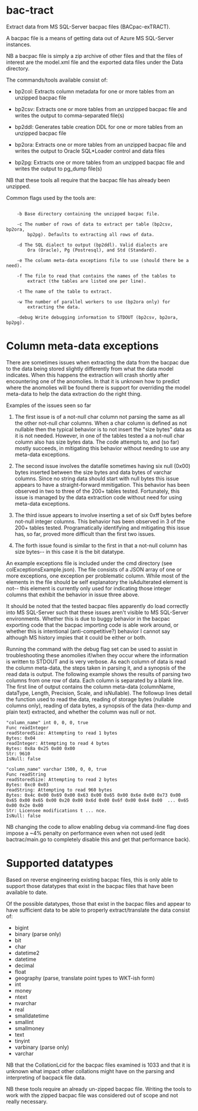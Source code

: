 # bac-tract

Extract data from MS SQL-Server bacpac files (BACpac-exTRACT).

A bacpac file is a means of getting data out of Azure MS SQL-Server instances.

NB a bacpac file is simply a zip archive of other files and that the
files of interest are the model.xml file and the exported data files
under the Data directory.

The commands/tools available consist of:

* bp2col: Extracts column metadata for one or more tables from an unzipped bacpac file

* bp2csv: Extracts one or more tables from an unzipped bacpac file and writes the output to comma-separated file(s)

* bp2ddl: Generates table creation DDL for one or more tables from an unzipped bacpac file

* bp2ora: Extracts one or more tables from an unzipped bacpac file and writes the output to Oracle SQL*Loader control and data files

* bp2pg: Extracts one or more tables from an unzipped bacpac file and writes the output to pg_dump file(s)

NB that these tools all require that the bacpac file has already been unzipped.


Common flags used by the tools are:

```

    -b Base directory containing the unzipped bacpac file.

    -c The number of rows of data to extract per table (bp2csv, bp2ora,
        bp2pg). Defaults to extracting all rows of data.

    -d The SQL dialect to output (bp2ddl). Valid dialects are
        Ora (Oracle), Pg (Postresql), and Std (Standard).

    -e The column meta-data exceptions file to use (should there be a need).

    -f The file to read that contains the names of the tables to
        extract (the tables are listed one per line).

    -t The name of the table to extract.

    -w The number of parallel workers to use (bp2ora only) for
        extracting the data.

    -debug Write debugging information to STDOUT (bp2csv, bp2ora, bp2pg).

```

# Column meta-data exceptions

There are sometimes issues when extracting the data from the bacpac due
to the data being stored slightly differently from what the data model
indicates. When this happens the extraction will crash shortly after
encountering one of the anomolies. In that it is unknown how to predict
where the anomolies will be found there is support for overriding the
model meta-data to help the data extraction do the right thing.

Examples of the issues seen so far

 1. The first issue is of a not-null char column not parsing the same
 as all the other not-null char columns. When a char column is defined
 as not nullable then the typical behavior is to not insert the "size
 bytes" data as it is not needed. However, in one of the tables tested
 a a not-null char column also has size bytes data. The code attempts
 to, and (so far) mostly succeeds, in mitigating this behavior without
 needing to use any meta-data exceptions.

 2. The second issue involves the datafile sometimes having six null
 (0x00) bytes inserted between the size bytes and data bytes of varchar
 columns. Since no string data should start with null bytes this issue
 appears to have a straight-forward mmitigation. This behavior has been
 observed in two to three of the 200+ tables tested. Fortunately, this
 issue is managed by the data extraction code without need for using
 meta-data exceptions.

 3. The third issue appears to involve inserting a set of six 0xff
 bytes before not-null integer columns. This behavior has been observed
 in 3 of the 200+ tables tested. Programatically identifying and
 mitigating this issue has, so far, proved more difficult than the
 first two issues.

 4. The forth issue found is similar to the first in that a not-null
 column has size bytes-- in this case it is the bit datatype.

An example exceptions file is included under the cmd directory (see
colExceptionsExample.json). The file consists of a JSON array of one or
more exceptions, one exception per problematic column. While most of
the elements in the file should be self explanatory the isAdulterated
element is not-- this element is currently only used for indicating
those integer columns that exhibit the behavior in issue three above.

It should be noted that the tested bacpac files apparently do load
correctly into MS SQL-Server such that these issues aren't visible to
MS SQL-Server environments. Whether this is due to buggy behavior in
the bacpac exporting code that the bacpac importing code is able work
around, or whether this is intentional (anti-competitive?) behavior I
cannot say although MS history impies that it could be either or both.

Running the command with the debug flag set can be used to assist in
troubleshooting these anomolies if/when they occur where the
information is written to STDOUT and is very verbose. As each column of
data is read the column meta-data, the steps taken in parsing it, and a
synopsis of the read data is output. The following example shows the
results of parsing two columns from one row of data. Each column is
separated by a blank line. The first line of output contains the column
meta-data (columnName, dataType, Length, Precision, Scale, and
isNullable). The followup lines detail the function used to read the
data, reading of storage bytes (nullable columns only), reading of data
bytes, a synopsis of the data (hex-dump and plain text) extracted, and
whether the column was null or not.

```
"column_name" int 0, 0, 0, true
Func readInteger
readStoredSize: Attempting to read 1 bytes
Bytes: 0x04
readInteger: Attempting to read 4 bytes
Bytes: 0x8a 0x25 0x00 0x00
Str: 9610
IsNull: false

"column_name" varchar 1500, 0, 0, true
Func readString
readStoredSize: Attempting to read 2 bytes
Bytes: 0xc0 0x03
readString: Attempting to read 960 bytes
Bytes: 0x4c 0x00 0x69 0x00 0x63 0x00 0x65 0x00 0x6e 0x00 0x73 0x00 0x65 0x00 0x65 0x00 0x20 0x00 0x6d 0x00 0x6f 0x00 0x64 0x00  ... 0x65 0x00 0x2e 0x00
Str: Licensee modifications t ... nce.
IsNull: false

```

NB changing the code to allow enabling debug via command-line flag does
impose a ~4% penalty on performance even when not used (edit
bactrac/main.go to completely disable this and get that performance
back).

# Supported datatypes

Based on reverse engineering existing bacpac files, this is only able
to support those datatypes that exist in the bacpac files that have
been available to date.

Of the possible datatypes, those that exist in the bacpac files and
appear to have sufficient data to be able to properly extract/translate
the data consist of:

 * bigint
 * binary (parse only)
 * bit
 * char
 * datetime2
 * datetime
 * decimal
 * float
 * geography (parse, translate point types to WKT-ish form)
 * int
 * money
 * ntext
 * nvarchar
 * real
 * smalldatetime
 * smallint
 * smallmoney
 * text
 * tinyint
 * varbinary (parse only)
 * varchar

NB that the CollationLcid for the bacpac files examined is 1033 and
that it is unknown what impact other collations might have on the
parsing and interpreting of bacpack file data.

NB these tools require an already un-zipped bacpac file. Writing the
tools to work with the zipped bacpac file was considered out of scope and
not really necessary.
